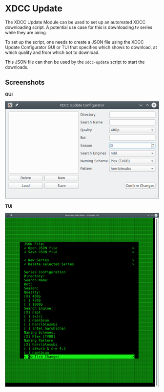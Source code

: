 # XDCC Update

The XDCC Update Module can be used to set up an automated XDCC downloading script.
A potential use case for this is downloading tv series while they are airing.

To set up the script, one needs to create a JSON file using the XDCC Update Configurator
GUI or TUI that specifies which shows to download, at which quality and from which bot to download.

This JSON file can then be used by the ```xdcc-update``` script to start the downloads.

## Screenshots

**GUI**

![GUI](screenshots/xdcc_update_configurator_gui.png)

**TUI**

![TUI](screenshots/xdcc_update_configurator_tui.png)

